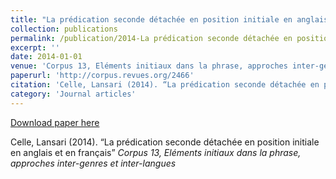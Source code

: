 ```yaml
---
title: "La prédication seconde détachée en position initiale en anglais et en français"
collection: publications
permalink: /publication/2014-La prédication seconde détachée en position initiale en anglais et en français
excerpt: ''
date: 2014-01-01
venue: 'Corpus 13, Eléments initiaux dans la phrase, approches inter-genres et inter-langues'
paperurl: 'http://corpus.revues.org/2466'
citation: 'Celle, Lansari (2014). “La prédication seconde détachée en position initiale en anglais et en français” <i>Corpus 13, Eléments initiaux dans la phrase, approches inter-genres et inter-langues</i>'
category: 'Journal articles'
---
```


<a href='http://corpus.revues.org/2466'>Download paper here</a>

Celle, Lansari (2014). “La prédication seconde détachée en position initiale en anglais et en français” <i>Corpus 13, Eléments initiaux dans la phrase, approches inter-genres et inter-langues</i>